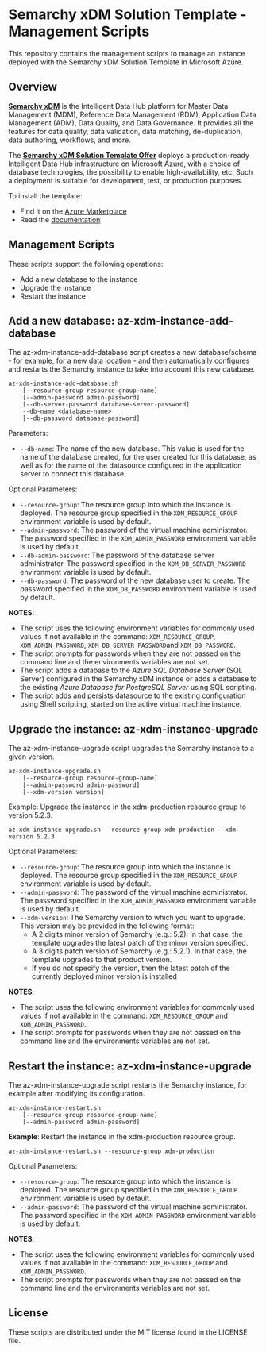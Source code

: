 # Semarchy xDM Solution Template - Management Scripts #

This repository contains the management scripts to manage an instance deployed with the Semarchy xDM Solution Template in Microsoft Azure.


## Overview ##

**[Semarchy xDM](https://www.semarchy.com)** is the Intelligent Data Hub platform for Master Data Management (MDM), Reference Data Management (RDM), Application Data Management (ADM), Data Quality, and Data Governance. It provides all the features for data quality, data validation, data matching, de-duplication, data authoring, workflows, and more.

The **[Semarchy xDM Solution Template Offer](https://portal.azure.com/#create/semarchy.xdm-solution)** deploys a production-ready Intelligent Data Hub infrastructure on Microsoft Azure, with a choice of database technologies, the possibility to enable high-availability, etc. Such a deployment is suitable for development, test, or production purposes.

To install the template: 
* Find it on the [Azure Marketplace](https://portal.azure.com/#create/semarchy.xdm-solution)
* Read the [documentation](https://www.semarchy.com/doc/semarchy-xdm/semaz.html)

## Management Scripts ##

These scripts support the following operations:

* Add a new database to the instance
* Upgrade the instance
* Restart the instance

## Add a new database: az-xdm-instance-add-database ##

The az-xdm-instance-add-database script creates a new database/schema - for example, for a new data location - and then automatically configures and restarts the Semarchy instance to take into account this new database.

```
az-xdm-instance-add-database.sh
    [--resource-group resource-group-name]
    [--admin-password admin-password]
    [--db-server-password database-server-password]
    --db-name <database-name>
    [--db-password database-password]
```

Parameters:

* `--db-name`: The name of the new database. This value is used for the name of the database created, for the user created for this database, as well as for the name of the datasource configured in the application server to connect this database.

Optional Parameters:

* `--resource-group`: The resource group into which the instance is deployed. The resource group specified in the `XDM_RESOURCE_GROUP` environment variable is used by default.
* `--admin-password`: The password of the virtual machine administrator. The password specified in the `XDM_ADMIN_PASSWORD` environment variable is used by default.
* `--db-admin-password`: The password of the database server administrator. The password specified in the `XDM_DB_SERVER_PASSWORD` environment variable is used by default.
* `--db-password`: The password of the new database user to create. The password specified in the `XDM_DB_PASSWORD` environment variable is used by default.

**NOTES**:
* The script uses the following environment variables for commonly used values if not available in the command: `XDM_RESOURCE_GROUP`, ` XDM_ADMIN_PASSWORD`, `XDM_DB_SERVER_PASSWORD`and `XDM_DB_PASSWORD`.
* The script prompts for passwords when they are not passed on the command line and the environments variables are not set.
* The script adds a database to the *Azure SQL Database Server* (SQL Server) configured in the Semarchy xDM instance or adds a database to the existing *Azure Database for PostgreSQL Server* using SQL scripting.
* The script adds and persists datasource to the existing configuration using Shell scripting, started on the active virtual machine instance.

## Upgrade the instance: az-xdm-instance-upgrade ##

The az-xdm-instance-upgrade script upgrades the Semarchy instance to a given version.

```
az-xdm-instance-upgrade.sh
    [--resource-group resource-group-name]
    [--admin-password admin-password]
    [--xdm-version version]
```

Example: Upgrade the instance in the xdm-production resource group to version 5.2.3.

```
az-xdm-instance-upgrade.sh --resource-group xdm-production --xdm-version 5.2.3
```

Optional Parameters:

* `--resource-group`: The resource group into which the instance is deployed. The resource group specified in the `XDM_RESOURCE_GROUP` environment variable is used by default.
* `--admin-password`: The password of the virtual machine administrator. The password specified in the `XDM_ADMIN_PASSWORD` environment variable is used by default.
* `--xdm-version`: The Semarchy version to which you want to upgrade. This version may be provided in the following format:
    * A 2 digits minor version of Semarchy (e.g.: 5.2): In that case, the template upgrades the latest patch of the minor version specified.
    * A 3 digits patch version of Semarchy (e.g.: 5.2.1). In that case, the template upgrades to that product version.
    * If you do not specify the version, then the latest patch of the currently deployed minor version is installed

**NOTES**:
* The script uses the following environment variables for commonly used values if not available in the command: `XDM_RESOURCE_GROUP` and `XDM_ADMIN_PASSWORD`.
* The script prompts for passwords when they are not passed on the command line and the environments variables are not set.


## Restart the instance: az-xdm-instance-upgrade ##

The az-xdm-instance-upgrade script restarts the Semarchy instance, for example after modifying its configuration.

```
az-xdm-instance-restart.sh
    [--resource-group resource-group-name]
    [--admin-password admin-password]
```

**Example**: Restart the instance in the xdm-production resource group.

```
az-xdm-instance-restart.sh --resource-group xdm-production
```

Optional Parameters:
* `--resource-group`: The resource group into which the instance is deployed. The resource group specified in the `XDM_RESOURCE_GROUP` environment variable is used by default.
* `--admin-password`: The password of the virtual machine administrator. The password specified in the `XDM_ADMIN_PASSWORD` environment variable is used by default.

**NOTES**:
* The script uses the following environment variables for commonly used values if not available in the command: `XDM_RESOURCE_GROUP` and `XDM_ADMIN_PASSWORD`.
* The script prompts for passwords when they are not passed on the command line and the environments variables are not set.


## License ##

These scripts are distributed under the MIT license found in the LICENSE file.

